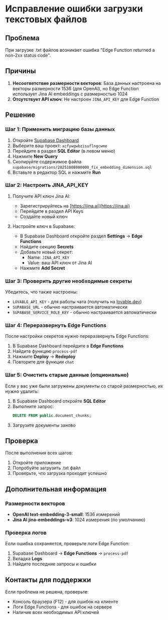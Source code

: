 # Исправление ошибки загрузки текстовых файлов

## Проблема
При загрузке .txt файлов возникает ошибка "Edge Function returned a non-2xx status code".

## Причины
1. **Несоответствие размерности векторов**: База данных настроена на векторы размерности 1536 (для OpenAI), но Edge Function использует Jina AI embeddings с размерностью 1024
2. **Отсутствует API ключ**: Не настроен `JINA_API_KEY` для Edge Function

## Решение

### Шаг 1: Применить миграцию базы данных

1. Откройте [Supabase Dashboard](https://supabase.com/dashboard)
2. Выберите ваш проект: `xcfywgwbzisuflngcwme`
3. Перейдите в раздел **SQL Editor** (в левом меню)
4. Нажмите **New Query**
5. Скопируйте содержимое файла `supabase/migrations/20251008000000_fix_embedding_dimension.sql`
6. Вставьте в редактор SQL и нажмите **Run**

### Шаг 2: Настроить JINA_API_KEY

1. Получите API ключ Jina AI:
   - Зарегистрируйтесь на [https://jina.ai](https://jina.ai)
   - Перейдите в раздел API Keys
   - Создайте новый ключ

2. Настройте ключ в Supabase:
   - В Supabase Dashboard откройте раздел **Settings** → **Edge Functions**
   - Найдите секцию **Secrets**
   - Добавьте новый секрет:
     - Name: `JINA_API_KEY`
     - Value: ваш API ключ от Jina AI
   - Нажмите **Add Secret**

### Шаг 3: Проверить другие необходимые секреты

Убедитесь, что также настроены:
- `LOVABLE_API_KEY` - для работы чата (получить на [lovable.dev](https://lovable.dev))
- `SUPABASE_URL` - обычно настраивается автоматически
- `SUPABASE_SERVICE_ROLE_KEY` - обычно настраивается автоматически

### Шаг 4: Переразвернуть Edge Functions

После настройки секретов нужно переразвернуть Edge Functions:

1. В Supabase Dashboard перейдите в **Edge Functions**
2. Найдите функцию `process-pdf`
3. Нажмите **Deploy** → **Redeploy**
4. Повторите для функции `chat`

### Шаг 5: Очистить старые данные (опционально)

Если у вас уже были загружены документы со старой размерностью, их нужно удалить:

1. В Supabase Dashboard откройте **SQL Editor**
2. Выполните запрос:
   ```sql
   DELETE FROM public.document_chunks;
   ```
3. Загрузите документы заново

## Проверка

После выполнения всех шагов:
1. Откройте приложение
2. Попробуйте загрузить .txt файл
3. Проверьте, что загрузка проходит успешно

## Дополнительная информация

### Размерности векторов
- **OpenAI text-embedding-3-small**: 1536 измерений
- **Jina AI jina-embeddings-v3**: 1024 измерения (по умолчанию)

### Проверка логов
Если ошибка сохраняется, проверьте логи Edge Function:
1. Supabase Dashboard → **Edge Functions** → `process-pdf`
2. Вкладка **Logs**
3. Найдите последние запросы и ошибки

## Контакты для поддержки
Если проблема не решена, проверьте:
- Консоль браузера (F12) - для ошибок на клиенте
- Логи Edge Functions - для ошибок на сервере
- Наличие всех необходимых API ключей
